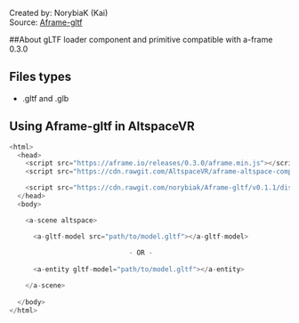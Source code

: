 Created by: NorybiaK (Kai)  
Source: [Aframe-gltf](https://github.com/norybiak/Aframe-gltf)


##About
gLTF loader component and primitive compatible with a-frame 0.3.0

## Files types
* .gltf and .glb

## Using Aframe-gltf in AltspaceVR

```javascript
<html>
  <head>
    <script src="https://aframe.io/releases/0.3.0/aframe.min.js"></script>
    <script src="https://cdn.rawgit.com/AltspaceVR/aframe-altspace-component/v1.4.0/dist/aframe-altspace-component.min.js"></script>

    <script src="https://cdn.rawgit.com/norybiak/Aframe-gltf/v0.1.1/dist/aframe-gltf.js"></script>
  </head>
  <body>

    <a-scene altspace>

      <a-gltf-model src="path/to/model.gltf"></a-gltf-model>
      
                              - OR -
                              
      <a-entity gltf-model="path/to/model.gltf"></a-entity>

    </a-scene>
    
  </body>
</html>
```
